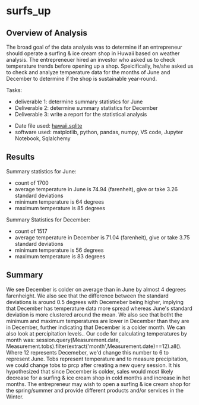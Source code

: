 # surfs_up
## Overview of Analysis
The broad goal of the data analysis was to determine if an entrepreneur should operate a surfing & ice cream shop in Huwaii based on weather analysis. The entrepreneuer hired an investor who asked us to check temperature trends before opening up a shop. Speicifically, he/she asked us to check and analyze temperature data for the months of June and December to determine if the shop is sustainable year-round.

Tasks:
- deliverable 1: determine summary statistics for June
- Deliverable 2: determine summary statistics for December
- Deliverable 3: write a report for the statistical analysis

* Date file used: [hawaii.sqlite](https://github.com/MuddassirR/surfs_up/blob/main/hawaii.sqlite)
* software used: matplotlib, python, pandas, numpy, VS code, Jupyter Notebook, Sqlalchemy

## Results
Summary statistics for June:
- count of 1700
- average temperature in June is 74.94 (farenheit), give or take 3.26 standard deviations
- minimum temperature is 64 degrees
- maximum temperature is 85 degrees

Summary Statistics for December:
- count of 1517 
- average temperature in December is 71.04 (farenheit), give or take 3.75 standard deviations
- minimum temperature is 56 degrees
- maximum temperature is 83 degrees

## Summary
We see December is colder on average than in June by almost 4 degrees farenheight. We also see that the difference between the standard deviations is around 0.5 degrees with Decemeber being higher, implying that December has temperature data more spread whereas June's standard deviation is more clustered around the mean. We also see that botht the minimum and maximum temperatures are lower in December than they are in December, further indicating that December is a colder month. We can also look at percipitation levels.. Our code for calculating temperatures by month was: session.query(Measurement.date, Measurement.tobs).filter(extract('month',Measurement.date)==12).all(). Where 12 represents Decemeber, we'd change this number to 6 to represent June. Tobs represent temperature and to measure precipitation, we could change tobs to prcp after creating a new query session. It his hypothesized that since December is colder, sales would most likely decrease for a surfing & ice cream shop in cold months and increase in hot months. The entrepreneur may wish to open a surfing & ice cream shop for the spring/summer and provide different products and/or services in the Winter. 
